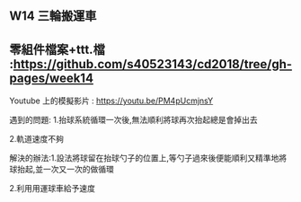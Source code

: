 ## W14 三輪搬運車

## 零組件檔案+ttt.檔 :https://github.com/s40523143/cd2018/tree/gh-pages/week14

Youtube 上的模擬影片 : https://youtu.be/PM4pUcmjnsY

遇到的問題: 1.抬球系統循環一次後,無法順利將球再次抬起總是會掉出去

2.軌道速度不夠


解決的辦法:1.設法將球留在抬球勺子的位置上,等勺子過來後便能順利又精準地將球抬起,並一次又一次的做循環

2.利用用運球車給予速度
